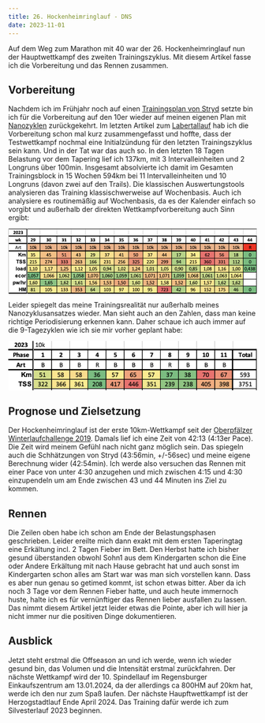 ```yaml
---
title: 26. Hockenheimringlauf - DNS
date: 2023-11-01
---
```


Auf dem Weg zum Marathon mit 40 war der 26. Hockenheimringlauf nun der Hauptwettkampf des zweiten Trainingszyklus. Mit diesem Artikel fasse ich die Vorbereitung und das Rennen zusammen.

## Vorbereitung

Nachdem ich im Frühjahr noch auf einen [Trainingsplan von Stryd](/posts/2023-04-18-Fazit-Stryd-5k-Trainingsplan/) setzte bin ich für die Vorbereitung auf den 10er wieder auf meinen eigenen Plan mit [Nanozyklen](/posts/2020-02-05-laengere-mikrozyklen-introducing-nanozyklen/) zurückgekehrt. Im letzten Artikel zum [Labertallauf](/posts/2023-10-09-13-Labertallauf/) hab ich die Vorbereitung schon mal kurz zusammengefasst und hoffte, dass der Testwettkampf nochmal eine Initialzündung für den letzten Trainingszyklus sein kann. Und in der Tat war das auch so. In den letzten 18 Tagen Belastung vor dem Tapering lief ich 137km, mit 3 Intervalleinheiten und 2 Longruns über 100min. Insgesamt absolvierte ich damit im Gesamten Trainingsblock in 15 Wochen 594km bei 11 Intervalleinheiten und 10 Longruns (davon zwei auf den Trails). Die klassischen Auswertungstools analysieren das Training klassischwerweise auf Wochenbasis. Auch ich analysiere es routinemäßig auf Wochenbasis, da es der Kalender einfach so vorgibt und außerhalb der direkten Wettkampfvorbereitung auch Sinn ergibt:

[<img src='/assets/images/2023/Hockeinheim_Woche.png' class='w-4/5' align='center' />](/assets/images/2023/Hockeinheim_Woche.png)<br>

Leider spiegelt das meine Trainingsrealität nur außerhalb meines Nanozyklusansatzes wieder. Man sieht auch an den Zahlen, dass man keine richtige Periodisierung erkennen kann. Daher schaue ich auch immer auf die 9-Tagezyklen wie ich sie mir vorher geplant habe:

[<img src='/assets/images/2023/Hockeinheim-9.png' class='w-4/5' align='center' />](/assets/images/2023/Hockeinheim-9.png)<br>

## Prognose und Zielsetzung

Der Hockenheimringlauf ist der erste 10km-Wettkampf seit der [Oberpfälzer Winterlaufchallenge 2019](/posts/2019-01-23-oberpfaelzer-winterlaufchallenge-10km/). Damals lief ich eine Zeit von 42:13 (4:13er Pace). Die Zeit wird meinem Gefühl nach nicht ganz möglich sein. Das spiegeln auch die Schhätzungen von Stryd (43:56min, +/-56sec) und meine eigene Berechnung wider (42:54min). Ich werde also versuchen das Rennen mit einer Pace von unter 4:30 anzugehen und mich zwischen 4:15 und 4:30 einzupendeln um am Ende zwischen 43 und 44 Minuten ins Ziel zu kommen.

## Rennen

Die Zeilen oben habe ich schon am Ende der Belastungsphasen geschrieben. Leider ereilte mich dann exakt mit dem ersten Taperingtag eine Erkältung incl. 2 Tagen Fieber im Bett. Den Herbst hatte ich bisher gesund überstanden obwohl Sohn1 aus dem Kindergarten schon die Eine oder Andere Erkältung mit nach Hause gebracht hat und auch sonst im Kindergarten schon alles am Start war was man sich vorstellen kann. Dass es aber nun genau so getimed kommt, ist schon etwas bitter. Aber da ich noch 3 Tage vor dem Rennen Fieber hatte, und auch heute immernoch huste, halte ich es für vernünftiger das Rennen lieber ausfallen zu lassen. Das nimmt diesem Artikel jetzt leider etwas die Pointe, aber ich will hier ja nicht immer nur die positiven Dinge dokumentieren.

## Ausblick

Jetzt steht erstmal die Offseason an und ich werde, wenn ich wieder gesund bin, das Volumen und die Intensität erstmal zurückfahren. Der nächste Wettkampf wird der 10. Spindellauf im Regensburger Einkaufszentrum am 13.01.2024, da der allerdings ca 800HM auf 20km hat, werde ich den nur zum Spaß laufen. Der nächste Haupftwettkampf ist der Herzogstadtlauf Ende April 2024. Das Training dafür werde ich zum Silvesterlauf 2023 beginnen.

<br>
